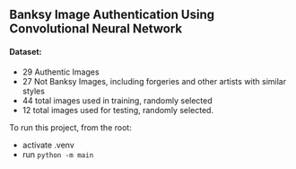 ## Banksy Image Authentication Using Convolutional Neural Network

#### Dataset:
- 29 Authentic Images
- 27 Not Banksy Images, including forgeries and other artists with similar styles
- 44 total images used in training, randomly selected
- 12 total images used for testing, randomly selected.

To run this project, from the root:
- activate .venv
- run `python -m main`
